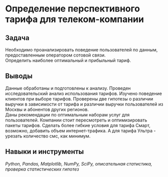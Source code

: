 # Определение перспективного тарифа для телеком-компании


## Задача

Необходимо проанализировать поведение пользователей по данным, предоставленным оператором сотовой связи.  
Определить наиболее оптимальный и прибыльный тариф.

## Выводы 

Данные обработаны и подготовлены к анализу. Проведен исследовательский анализ использования тарифов. Изучено поведение клиентов при выборе тарифов.
Проверены две гипотезы о различии выручки в зависимости от тарифа и различии выручки пользователей из Москвы и абонентов других регионов.  
Даны рекомендации по оптимальным наборам услуг для пользователей. Компании стоит пересмотреть и оптимизировать пакеты тарифов. Сделать более гибкие условия для тарифа Смарт, возможно, добавить объем интернет-трафика. А для тарифа Ультра - урезать количество смс, как минимум.

## Навыки и инструменты

*Python, Pandas, Matplotlib, NumPy, SciPy, описательная статистика, проверка статистических гипотез*
